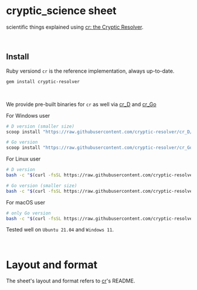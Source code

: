 # cryptic_science sheet
scientific things explained using [cr: the Cryptic Resolver](https://github.com/cryptic-resolver/cr).

<br>

## Install

Ruby versiond `cr` is the reference implementation, always up-to-date.
```bash
gem install cryptic-resolver
```

<br>

We provide pre-built binaries for `cr` as well via [cr_D] and [cr_Go]

For Windows user
```powershell
# D version (smaller size)
scoop install "https://raw.githubusercontent.com/cryptic-resolver/cr_D/main/install/cryptic-resolver.json"

# Go version
scoop install "https://raw.githubusercontent.com/cryptic-resolver/cr_Go/main/install/cryptic-resolver.json"
```


For Linux user
```bash
# D version
bash -c "$(curl -fsSL https://raw.githubusercontent.com/cryptic-resolver/cr_D/main/install/i.sh)"

# Go version (smaller size)
bash -c "$(curl -fsSL https://raw.githubusercontent.com/cryptic-resolver/cr_Go/main/install/i.sh)"
```


For macOS user
```bash
# only Go version
bash -c "$(curl -fsSL https://raw.githubusercontent.com/cryptic-resolver/cr_Go/master/install/i.sh)"

```

Tested well on `Ubuntu 21.04` and `Windows 11`.

<br>


# Layout and format

The sheet's layout and format refers to [cr]'s README.


[cr]: https://github.com/cryptic-resolver/cr
[cr_Go]: https://github.com/cryptic-resolver/cr_Go
[cr_D]: https://github.com/cryptic-resolver/cr_D
